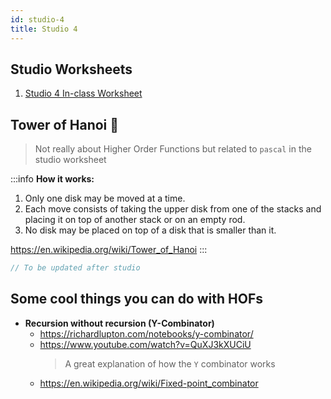 ```yaml
---
id: studio-4
title: Studio 4
---
```


## Studio Worksheets

1. [Studio 4 In-class Worksheet](https://drive.google.com/drive/folders/1AfCUYZ4qfngSubyRnA06Qybgj78IpxVW?usp=sharing)

## Tower of Hanoi 🗼

> Not really about Higher Order Functions but related to `pascal` in the studio worksheet

:::info
**How it works:**
1. Only one disk may be moved at a time.
2. Each move consists of taking the upper disk from one of the stacks and placing it on top of another stack or on an empty rod.
3. No disk may be placed on top of a disk that is smaller than it.

https://en.wikipedia.org/wiki/Tower_of_Hanoi
:::

```javascript
// To be updated after studio
```

## Some cool things you can do with HOFs

- **Recursion without recursion (Y-Combinator)**
    - https://richardlupton.com/notebooks/y-combinator/
    - https://www.youtube.com/watch?v=QuXJ3kXUCiU
        > A great explanation of how the `Y` combinator works
    - https://en.wikipedia.org/wiki/Fixed-point_combinator

